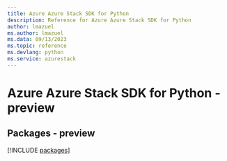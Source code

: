 ```yaml
---
title: Azure Azure Stack SDK for Python
description: Reference for Azure Azure Stack SDK for Python
author: lmazuel
ms.author: lmazuel
ms.data: 09/13/2023
ms.topic: reference
ms.devlang: python
ms.service: azurestack
---
```

# Azure Azure Stack SDK for Python - preview
## Packages - preview
[!INCLUDE [packages](azure-stack-index.md)]